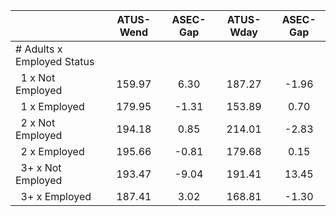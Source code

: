 
|                      |    ATUS-Wend |     ASEC-Gap |    ATUS-Wday |     ASEC-Gap |
| -------------------- | :----------: | :----------: | :----------: | :----------: |
| # Adults x Employed Status |              |              |              |              |
| &nbsp;&nbsp;1 x Not Employed |       159.97 |         6.30 |       187.27 |        -1.96 |
| &nbsp;&nbsp;1 x Employed |       179.95 |        -1.31 |       153.89 |         0.70 |
| &nbsp;&nbsp;2 x Not Employed |       194.18 |         0.85 |       214.01 |        -2.83 |
| &nbsp;&nbsp;2 x Employed |       195.66 |        -0.81 |       179.68 |         0.15 |
| &nbsp;&nbsp;3+ x Not Employed |       193.47 |        -9.04 |       191.41 |        13.45 |
| &nbsp;&nbsp;3+ x Employed |       187.41 |         3.02 |       168.81 |        -1.30 |

